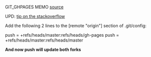 GIT_GHPAGES MEMO
[source](http://lea.verou.me/2011/10/easily-keep-gh-pages-in-sync-with-master/)

UPD: [tip on the stackoverflow](http://stackoverflow.com/questions/5807459/github-mirroring-gh-pages-to-master/7472481#7472481)

Add the following 2 lines to the [remote "origin"] section of .git/config:

push = +refs/heads/master:refs/heads/gh-pages
push = +refs/heads/master:refs/heads/master

**And now push will update both forks**
